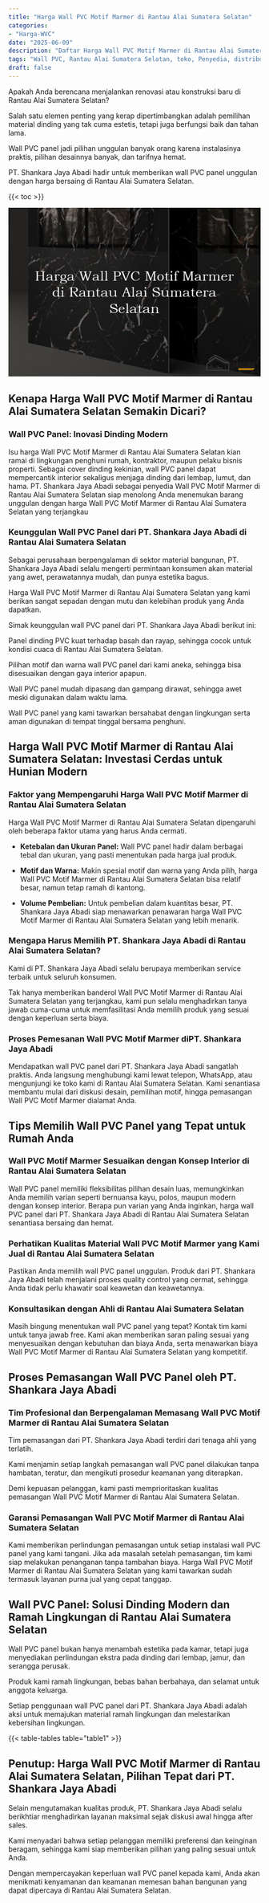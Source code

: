 ```yaml
---
title: "Harga Wall PVC Motif Marmer di Rantau Alai Sumatera Selatan"
categories: 
- "Harga-WVC"
date: "2025-06-09"
description: "Daftar Harga Wall PVC Motif Marmer di Rantau Alai Sumatera Selatan bagi hunian, kantor, serta gerai. Material terbaik, pilihan motif, pilihan warna menarik, dengan jasa penempatan oleh teknisi berpengalaman dan garansi resmi!|Layanan distribusi Wall PVC Motif Marmer di Rantau Alai Sumatera Selatan bagi keperluan rumah, office, maupun gerai, dengan produk berkualitas dan instalasi oleh tenaga ahli berpengalaman dan jaminan resmi.|Alternatif Wall PVC Motif Marmer di Rantau Alai Sumatera Selatan yang andal bagi hunian, office, serta ritel, bersama panel unggulan dan penempatan oleh tenaga ahli ahli serta kepastian resmi.|Penjualan Wall PVC Motif Marmer di Rantau Alai Sumatera Selatan bagi tempat tinggal, kantor, serta gerai, dengan panel unggulan dan pemasangan oleh teknisi berpengalaman, disertai dengan jaminan resmi.}"
tags: "Wall PVC, Rantau Alai Sumatera Selatan, toko, Penyedia, distributor"
draft: false
---
```


Apakah Anda berencana menjalankan renovasi atau konstruksi baru di Rantau Alai Sumatera Selatan?

Salah satu elemen penting yang kerap dipertimbangkan adalah pemilihan material dinding yang tak cuma estetis, tetapi juga berfungsi baik dan tahan lama.

Wall PVC panel jadi pilihan unggulan banyak orang karena instalasinya praktis, pilihan desainnya banyak, dan tarifnya hemat.

PT. Shankara Jaya Abadi hadir untuk memberikan wall PVC panel unggulan dengan harga bersaing di Rantau Alai Sumatera Selatan.

{{< toc >}}

![Harga Wall PVC Motif Marmer di Rantau Alai Sumatera Selatan](/images/Harga-WVC/Harga-Wall-PVC-Motif-Marmer-di-Rantau-Alai-Sumatera-Selatan.png)


## Kenapa Harga Wall PVC Motif Marmer di Rantau Alai Sumatera Selatan Semakin Dicari?

### Wall PVC Panel: Inovasi Dinding Modern

Isu harga Wall PVC Motif Marmer di Rantau Alai Sumatera Selatan kian ramai di lingkungan penghuni rumah, kontraktor, maupun pelaku bisnis properti. Sebagai cover dinding kekinian, wall PVC panel dapat mempercantik interior sekaligus menjaga dinding dari lembap, lumut, dan hama. PT. Shankara Jaya Abadi sebagai penyedia Wall PVC Motif Marmer di Rantau Alai Sumatera Selatan siap menolong Anda menemukan barang unggulan dengan harga Wall PVC Motif Marmer di Rantau Alai Sumatera Selatan yang terjangkau

### Keunggulan Wall PVC Panel dari PT. Shankara Jaya Abadi di Rantau Alai Sumatera Selatan

Sebagai perusahaan berpengalaman di sektor material bangunan, PT. Shankara Jaya Abadi selalu mengerti permintaan konsumen akan material yang awet, perawatannya mudah, dan punya estetika bagus.

Harga Wall PVC Motif Marmer di Rantau Alai Sumatera Selatan yang kami berikan sangat sepadan dengan mutu dan kelebihan produk yang Anda dapatkan.

Simak keunggulan wall PVC panel dari PT. Shankara Jaya Abadi berikut ini:

Panel dinding PVC kuat terhadap basah dan rayap, sehingga cocok untuk kondisi cuaca di Rantau Alai Sumatera Selatan.

Pilihan motif dan warna wall PVC panel dari kami aneka, sehingga bisa disesuaikan dengan gaya interior apapun.

Wall PVC panel mudah dipasang dan gampang dirawat, sehingga awet meski digunakan dalam waktu lama.

Wall PVC panel yang kami tawarkan bersahabat dengan lingkungan serta aman digunakan di tempat tinggal bersama penghuni.

## Harga Wall PVC Motif Marmer di Rantau Alai Sumatera Selatan: Investasi Cerdas untuk Hunian Modern

### Faktor yang Mempengaruhi Harga Wall PVC Motif Marmer di Rantau Alai Sumatera Selatan

Harga Wall PVC Motif Marmer di Rantau Alai Sumatera Selatan dipengaruhi oleh beberapa faktor utama yang harus Anda cermati.

- **Ketebalan dan Ukuran Panel:** Wall PVC panel hadir dalam berbagai tebal dan ukuran, yang pasti menentukan pada harga jual produk.

- **Motif dan Warna:** Makin spesial motif dan warna yang Anda pilih, harga Wall PVC Motif Marmer di Rantau Alai Sumatera Selatan bisa relatif besar, namun tetap ramah di kantong.

- **Volume Pembelian:** Untuk pembelian dalam kuantitas besar, PT. Shankara Jaya Abadi siap menawarkan penawaran harga Wall PVC Motif Marmer di Rantau Alai Sumatera Selatan yang lebih menarik.

### Mengapa Harus Memilih PT. Shankara Jaya Abadi di Rantau Alai Sumatera Selatan?

Kami di PT. Shankara Jaya Abadi selalu berupaya memberikan service terbaik untuk seluruh konsumen.

Tak hanya memberikan banderol Wall PVC Motif Marmer di Rantau Alai Sumatera Selatan yang terjangkau, kami pun selalu menghadirkan tanya jawab cuma-cuma untuk memfasilitasi Anda memilih produk yang sesuai dengan keperluan serta biaya.

### Proses Pemesanan Wall PVC Motif Marmer diPT. Shankara Jaya Abadi

Mendapatkan wall PVC panel dari PT. Shankara Jaya Abadi sangatlah praktis. Anda langsung menghubungi kami lewat telepon, WhatsApp, atau mengunjungi ke toko kami di Rantau Alai Sumatera Selatan. Kami senantiasa membantu mulai dari diskusi desain, pemilihan motif, hingga pemasangan Wall PVC Motif Marmer dialamat Anda.

## Tips Memilih Wall PVC Panel yang Tepat untuk Rumah Anda

### Wall PVC Motif Marmer Sesuaikan dengan Konsep Interior di Rantau Alai Sumatera Selatan

Wall PVC panel memiliki fleksibilitas pilihan desain luas, memungkinkan Anda memilih varian seperti bernuansa kayu, polos, maupun modern dengan konsep interior. Berapa pun varian yang Anda inginkan, harga wall PVC panel dari PT. Shankara Jaya Abadi di Rantau Alai Sumatera Selatan senantiasa bersaing dan hemat.

### Perhatikan Kualitas Material Wall PVC Motif Marmer yang Kami Jual di Rantau Alai Sumatera Selatan

Pastikan Anda memilih wall PVC panel unggulan. Produk dari PT. Shankara Jaya Abadi telah menjalani proses quality control yang cermat, sehingga Anda tidak perlu khawatir soal keawetan dan keawetannya.

### Konsultasikan dengan Ahli di Rantau Alai Sumatera Selatan

Masih bingung menentukan wall PVC panel yang tepat? Kontak tim kami untuk tanya jawab free. Kami akan memberikan saran paling sesuai yang menyesuaikan dengan kebutuhan dan biaya Anda, serta menawarkan biaya Wall PVC Motif Marmer di Rantau Alai Sumatera Selatan yang kompetitif.

## Proses Pemasangan Wall PVC Panel oleh PT. Shankara Jaya Abadi

### Tim Profesional dan Berpengalaman Memasang Wall PVC Motif Marmer di Rantau Alai Sumatera Selatan

Tim pemasangan dari PT. Shankara Jaya Abadi terdiri dari tenaga ahli yang terlatih.

Kami menjamin setiap langkah pemasangan wall PVC panel dilakukan tanpa hambatan, teratur, dan mengikuti prosedur keamanan yang diterapkan.

Demi kepuasan pelanggan, kami pasti memprioritaskan kualitas pemasangan Wall PVC Motif Marmer di Rantau Alai Sumatera Selatan.

### Garansi Pemasangan Wall PVC Motif Marmer di Rantau Alai Sumatera Selatan

Kami memberikan perlindungan pemasangan untuk setiap instalasi wall PVC panel yang kami tangani. Jika ada masalah setelah pemasangan, tim kami siap melakukan penanganan tanpa tambahan biaya. Harga Wall PVC Motif Marmer di Rantau Alai Sumatera Selatan yang kami tawarkan sudah termasuk layanan purna jual yang cepat tanggap.

## Wall PVC Panel: Solusi Dinding Modern dan Ramah Lingkungan di Rantau Alai Sumatera Selatan

Wall PVC panel bukan hanya menambah estetika pada kamar, tetapi juga menyediakan perlindungan ekstra pada dinding dari lembap, jamur, dan serangga perusak.

Produk kami ramah lingkungan, bebas bahan berbahaya, dan selamat untuk anggota keluarga.

Setiap penggunaan wall PVC panel dari PT. Shankara Jaya Abadi adalah aksi untuk memajukan material ramah lingkungan dan melestarikan kebersihan lingkungan.

{{< table-tables table="table1" >}}

## Penutup: Harga Wall PVC Motif Marmer di Rantau Alai Sumatera Selatan, Pilihan Tepat dari PT. Shankara Jaya Abadi

Selain mengutamakan kualitas produk, PT. Shankara Jaya Abadi selalu berikhtiar menghadirkan layanan maksimal sejak diskusi awal hingga after sales.

Kami menyadari bahwa setiap pelanggan memiliki preferensi dan keinginan beragam, sehingga kami siap memberikan pilihan yang paling sesuai untuk Anda.

Dengan mempercayakan keperluan wall PVC panel kepada kami, Anda akan menikmati kenyamanan dan keamanan memesan bahan bangunan yang dapat dipercaya di Rantau Alai Sumatera Selatan.